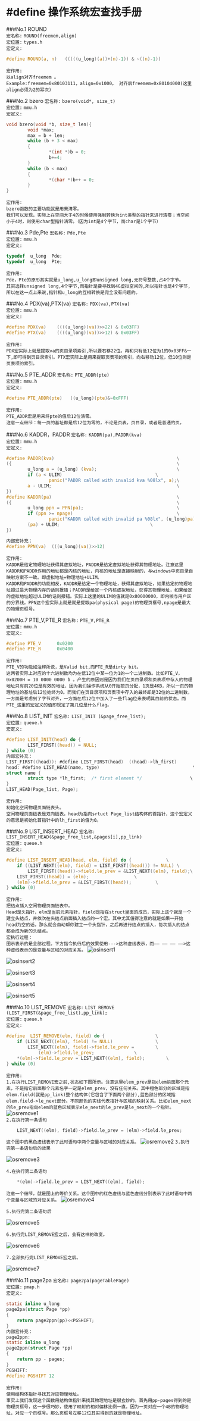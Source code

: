 # #define 操作系统宏查找手册 #


###No.1 ROUND  
`宏名称:` `ROUND(freemem,align)`   
`宏位置:` `types.h`  
`宏定义:`
```C
#define ROUND(a, n)   (((((u_long)(a))+(n)-1)) & ~((n)-1))
```
`宏作用:`  
`以align对齐freemem 。`  
`Example:freemem=0x80103111，align=0x1000。
对齐后freemem=0x80104000(这里align必须为2的幂次)`


###No.2   bzero
`宏名称:` `bzero(void*, size_t)`   
`宏位置:` `mmu.h`  
`宏定义:`
```C
void bzero(void *b, size_t len){
        void *max;
        max = b + len; 
        while (b + 3 < max)
        {
                *(int *)b = 0;
                b+=4;
        }
        while (b < max)
        {
                *(char *)b++ = 0;
        }
}

```
`宏作用:`  
`bzero函数的主要功能就是用来清零。`   
`我们可以发现，实际上在空间大于4的时候使用强制转换为int类型的指针来进行清零；当空间小于4时，则使用char型指针清零。（因为int是4个字节，而char是1个字节）`

###No.3   Pde,Pte
`宏名称:` `Pde,Pte`   
`宏位置:` `mmu.h`  
`宏定义:`
```C
typedef  u_long  Pde;
typedef  u_long  Pte;
```
`宏作用:`  
`Pde，Pte的原形其实就是u_long,u_long即unsigned long,无符号整数,占4个字节。`   
`其实选择unsigned long,4个字节,而指针是要寻找到4G虚拟空间的,所以指针也是4个字节,所以在这一点上来说,指针和u_long的互相转换是完全没有问题的。`

###No.4   PDX(va),PTX(va)
`宏名称:` `PDX(va),PTX(va)`   
`宏位置:` `mmu.h`  
`宏定义:`
```C
#define PDX(va)    ((((u_long)(va))>>22) & 0x03FF)
#define PTX(va)    ((((u_long)(va))>>12) & 0x03FF)
```
`宏作用:`  
`PDX宏实际上就是提取va的页目录项索引,所以要右移22位。再和只有低12位为1的0x03FF&一下,即可得到页目录索引。PTX宏实际上是用来提取页表项的索引，向右移动12位，低10位则是页表项的索引。`

###No.5   PTE_ADDR
`宏名称:` `PTE_ADDR(pte)`   
`宏位置:` `mmu.h`  
`宏定义:`
```C
#define PTE_ADDR(pte)   ((u_long)(pte)&~0xFFF)
```
`宏作用:`  
`PTE_ADDR宏是用来将pte的值后12位清零。`  
`注意一点细节：每一页的基址都是后12位为零的，不论是页表，页目录，或者是普通的页。`

###No.6  KADDR，PADDR
`宏名称:` `KADDR(pa),PADDR(kva)`   
`宏位置:` `mmu.h`  
`宏定义:`
```C
#define PADDR(kva)                                              \
({                                                              \
        u_long a = (u_long) (kva);                              \
        if (a < ULIM)                                   \
                panic("PADDR called with invalid kva %08lx", a);\
        a - ULIM;                                               \
})
#define KADDR(pa)                                               \
({                                                              \
        u_long ppn = PPN(pa);                                   \
        if (ppn >= npage)                                       \
                panic("KADDR called with invalid pa %08lx", (u_long)pa);\
        (pa) + ULIM;                                  \
})

内部宏补充：
#define PPN(va)  (((u_long)(va))>>12)
```
`宏作用:`  
`KADDR是给定物理地址获得其虚拟地址，PADDR是给定虚拟地址获得其物理地址。注意这里KADDR和PADDR作用的地址都是内核的地址，内核的地址是直接映射的，与windows中页目录自映射方案不一致。即虚拟地址=物理地址+ULIM。`  
`KADDR和PADDR的功能相反，KADDR是给定一个物理地址，获得其虚拟地址，如果给定的物理地址超过最大物理内存的话则报错；PADDR是给定一个内核虚拟地址，获得其物理地址，如果给定的虚拟地址超过ULIM的话则报错。实际上这里的ULIM的值就是0x80000000，即内核与用户区的分界线。PPN这个宏实际上就是就是提取pa(physical page)的物理页框号,npage是最大的物理页框号。`

###No.7  PTE_V,PTE_R
`宏名称:` `PTE_V,PTE_R`   
`宏位置:` `mmu.h`  
`宏定义:`
```C
#define PTE_V      0x0200
#define PTE_R      0x0400
```
`宏作用:`  
`PTE_V的功能如注释所说，是Valid bit,而PTE_R是dirty bit。`  
`这两者实际上对应的十六进制数均为在低12位中某一位为1的一个二进制数。比如PTE_V，0x0200H = 10 0000 0000 b 。产生的原因则是因为我们在页目录项和页表项中存入的物理地址只有前20位是有效的地址，因为我们操作系统从0开始按页分配，1页是4KB，所以一页的物理地址的基址后12位始终为0。而我们在页目录项和页表项中存入的最终却是32位的二进制数，一方面是考虑到了字节对齐，一方面在后12位中加入了一些flag位来表明其目前的状态。而PTE_这里的宏定义的值即规定了第几位是什么flag。`

###No.8  LIST_INIT
`宏名称:` `LIST_INIT (&page_free_list);`   
`宏位置:` `queue.h`  
`宏定义:`
```C
#define LIST_INIT(head) do {                                            \
        LIST_FIRST((head)) = NULL;                                      \
} while (0)
内部宏补充：
LIST_FIRST((head)): #define LIST_FIRST(head)  ((head)->lh_first)
head: #define LIST_HEAD(name, type)                                   \
struct name {                                                           \
        struct type *lh_first;  /* first element */                  \
}
LIST_HEAD(Page_list, Page);
```
`宏作用:`   
`初始化空闲物理页面链表头。`  
`空闲物理页面链表是双向链表。head为指向srtuct Page_list结构体的首指针，这个宏定义的意思是初始化首指针中的lh_first的值为0。`

###No.9  LIST_INSERT_HEAD
`宏名称:` `LIST_INSERT_HEAD(&page_free_list,&pages[i],pp_link)`   
`宏位置:` `queue.h`  
`宏定义:`
```C
#define	LIST_INSERT_HEAD(head, elm, field) do {				\
	if ((LIST_NEXT((elm), field) = LIST_FIRST((head))) != NULL)	\
		LIST_FIRST((head))->field.le_prev = &LIST_NEXT((elm), field);\
	LIST_FIRST((head)) = (elm);					\
	(elm)->field.le_prev = &LIST_FIRST((head));			\
} while (0)
```
`宏作用:`   
`把结点插入空闲物理页面链表中。`  
`Head是头指针，elm是当前元素指针，field是指在struct里面的成员，实际上这个就是一个建立头结点，并依次在头结点前面插入结点的一个宏。其中尤其值得注意的就是如果一开始head为空的话，那么就会自动帮你建立一个头指针，之后再进行结点的插入，每次插入的结点都会成为新的头结点。`  
`宏执行过程：`  
`图示表示的是全部过程。下方指令执行后的效果使用--->这种虚线表示，而—— —— —— ——>这种虚线表示的是变量与区域的对应关系。`
![osinsert1](https://github.com/1306SCSE/something_about_os_experiment/raw/master/img/os2/os2insert/os2insert1.png)

![osinsert2](https://github.com/1306SCSE/something_about_os_experiment/raw/master/img/os2/os2insert/os2insert2.png)

![osinsert3](https://github.com/1306SCSE/something_about_os_experiment/raw/master/img/os2/os2insert/os2insert3.png)

![osinsert4](https://github.com/1306SCSE/something_about_os_experiment/raw/master/img/os2/os2insert/os2insert4.png)

![osinsert5](https://github.com/1306SCSE/something_about_os_experiment/raw/master/img/os2/os2insert/os2insert5.png)
  
###No.10  LIST_REMOVE 
`宏名称:` `LIST_REMOVE (LIST_FIRST(&page_free_list),pp_link); `   
`宏位置:` `queue.h`  
`宏定义:`
```C
#define  LIST_REMOVE(elm, field) do {					\
	if (LIST_NEXT((elm), field) != NULL)				\
		LIST_NEXT((elm), field)->field.le_prev = 		\
		    (elm)->field.le_prev;				\
	*(elm)->field.le_prev = LIST_NEXT((elm), field);		\
} while (0)
```
`宏作用:`  
`1.在执行LIST_REMOVE宏之前,状态如下图所示。注意这里elem_prev是指elem前面那个元素，不是指它前面那个元素名字一定是elem_prev，没有任何关系。其中橙色部分的区域是指elem.field(就是pp_link)整个结构体(它包含了下面两个部分),蓝色部分的区域指elem.field->le_next部分。不同颜色的实线代表指针与区域的映射关系。比如elem_next的le_prev指向elem的蓝色区域表示ele_next的le_prev是le_next的一个指针。`
![osremove1](https://github.com/1306SCSE/something_about_os_experiment/raw/master/img/os2/os2remove/os2remove1.png)  
`2.在执行第一条语句`
```C
	LIST_NEXT((elm), field)->field.le_prev = (elm)->field.le_prev;	
```
`这个图中的黑色虚线表示了此时语句中两个变量与区域的对应关系。`
![osremove2](https://github.com/1306SCSE/something_about_os_experiment/raw/master/img/os2/os2remove/os2remove2.png)
`3.执行完第一条语句后的效果`  

![osremove3](https://github.com/1306SCSE/something_about_os_experiment/raw/master/img/os2/os2remove/os2remove3.png)

`4.在执行第二条语句` 
```C
	*(elm)->field.le_prev = LIST_NEXT((elm), field);	
```  
`注意一个细节，就是图上的等价关系。这个图中的红色虚线与蓝色虚线分别表示了此时语句中两个变量与区域的对应关系。`
![osremove4](https://github.com/1306SCSE/something_about_os_experiment/raw/master/img/os2/os2remove/os2remove4.png)

`5.执行完第二条语句后`

![osremove5](https://github.com/1306SCSE/something_about_os_experiment/raw/master/img/os2/os2remove/os2remove5.png)

`6.执行完LIST_REMOVE宏之后，会有这样的改变。`

![osremove6](https://github.com/1306SCSE/something_about_os_experiment/raw/master/img/os2/os2remove/os2remove6.png)

`7.全部执行完LIST_REMOVE宏之后。`

![osremove7](https://github.com/1306SCSE/something_about_os_experiment/raw/master/img/os2/os2remove/os2remove7.png)


###No.11  page2pa
`宏名称:` `page2pa(pageTablePage)  `   
`宏位置:` `pmap.h`  
`宏定义:`
```C
static inline u_long
page2pa(struct Page *pp)
{
	return page2ppn(pp)<<PGSHIFT;
}
内部宏补充：
page2ppn: 
static inline u_long
page2ppn(struct Page *pp)
{
	return pp - pages;
}
PGSHIFT:
#define PGSHIFT	12
```
`宏作用:`  
`使用结构体指针寻找其对应物理地址。`    
`事实上我们发现这个函数用结构体指针来找其物理地址是很玄妙的。首先用pp-pages得到的是物理页框号，这一步很巧妙，使用了映射的相对偏移比例一直。因为一页对应一个4B的物理地址，对应一个页框号。那么页框号左移12位其实得到的就是物理地址。`
